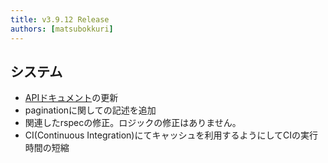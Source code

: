 ```yaml
---
title: v3.9.12 Release
authors: [matsubokkuri]
---
```


## システム

- [APIドキュメント](https://tanomimaster.com/docs/api)の更新
 - paginationに関しての記述を追加
 - 関連したrspecの修正。ロジックの修正はありません。
- CI(Continuous Integration)にてキャッシュを利用するようにしてCIの実行時間の短縮

